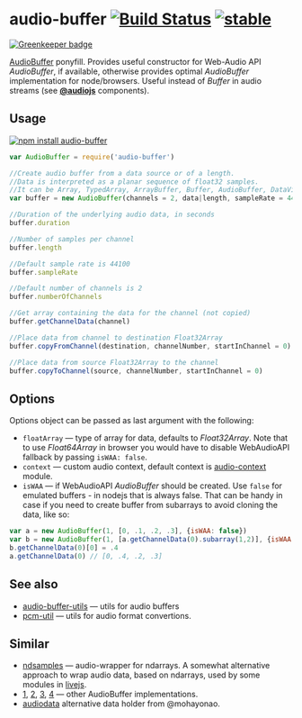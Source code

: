 # audio-buffer [![Build Status](https://travis-ci.org/audiojs/audio-buffer.svg?branch=master)](https://travis-ci.org/audiojs/audio-buffer) [![stable](http://badges.github.io/stability-badges/dist/stable.svg)](http://github.com/badges/stability-badges)

[![Greenkeeper badge](https://badges.greenkeeper.io/audiojs/audio-buffer.svg)](https://greenkeeper.io/)

[AudioBuffer](https://developer.mozilla.org/en-US/docs/Web/API/AudioBuffer) ponyfill. Provides useful constructor for Web-Audio API _AudioBuffer_, if available, otherwise provides optimal _AudioBuffer_ implementation for node/browsers. Useful instead of _Buffer_ in audio streams (see [**@audiojs**](https://github.com/audiojs) components).

## Usage

[![npm install audio-buffer](https://nodei.co/npm/audio-buffer.png?mini=true)](https://npmjs.org/package/audio-buffer/)

```js
var AudioBuffer = require('audio-buffer')

//Create audio buffer from a data source or of a length.
//Data is interpreted as a planar sequence of float32 samples.
//It can be Array, TypedArray, ArrayBuffer, Buffer, AudioBuffer, DataView, NDArray etc.
var buffer = new AudioBuffer(channels = 2, data|length, sampleRate = 44100, options?)

//Duration of the underlying audio data, in seconds
buffer.duration

//Number of samples per channel
buffer.length

//Default sample rate is 44100
buffer.sampleRate

//Default number of channels is 2
buffer.numberOfChannels

//Get array containing the data for the channel (not copied)
buffer.getChannelData(channel)

//Place data from channel to destination Float32Array
buffer.copyFromChannel(destination, channelNumber, startInChannel = 0)

//Place data from source Float32Array to the channel
buffer.copyToChannel(source, channelNumber, startInChannel = 0)

```

## Options

Options object can be passed as last argument with the following:

* `floatArray` — type of array for data, defaults to _Float32Array_. Note that to use _Float64Array_ in browser you would have to disable WebAudioAPI fallback by passing `isWAA: false`.
* `context` — custom audio context, default context is [audio-context](https://npmjs.org/package/audio-context) module.
* `isWAA` — if WebAudioAPI _AudioBuffer_ should be created. Use `false` for emulated buffers - in nodejs that is always false. That can be handy in case if you need to create buffer from subarrays to avoid cloning the data, like so:

```js
var a = new AudioBuffer(1, [0, .1, .2, .3], {isWAA: false})
var b = new AudioBuffer(1, [a.getChannelData(0).subarray(1,2)], {isWAA: false})
b.getChannelData(0)[0] = .4
a.getChannelData(0) // [0, .4, .2, .3]
```

## See also

* [audio-buffer-utils](https://github.com/audiojs/audio-buffer-utils) — utils for audio buffers
* [pcm-util](https://npmjs.org/package/pcm-util) — utils for audio format convertions.

## Similar

* [ndsamples](https://github.com/livejs/ndsamples) — audio-wrapper for ndarrays. A somewhat alternative approach to wrap audio data, based on ndarrays, used by some modules in [livejs](https://github.com/livejs).
* [1](https://www.npmjs.com/package/audiobuffer), [2](https://www.npmjs.com/package/audio-buffer), [3](https://github.com/sebpiq/node-web-audio-api/blob/master/lib/AudioBuffer.js), [4](https://developer.mozilla.org/en-US/docs/Web/API/AudioBuffer) — other AudioBuffer implementations.
* [audiodata](https://www.npmjs.com/package/audiodata) alternative data holder from @mohayonao.
